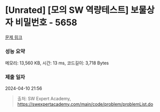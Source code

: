 # [Unrated] [모의 SW 역량테스트] 보물상자 비밀번호 - 5658 

[문제 링크](https://swexpertacademy.com/main/code/problem/problemDetail.do?contestProbId=AWXRUN9KfZ8DFAUo) 

### 성능 요약

메모리: 13,560 KB, 시간: 13 ms, 코드길이: 3,718 Bytes

### 제출 일자

2024-04-10 21:56



> 출처: SW Expert Academy, https://swexpertacademy.com/main/code/problem/problemList.do